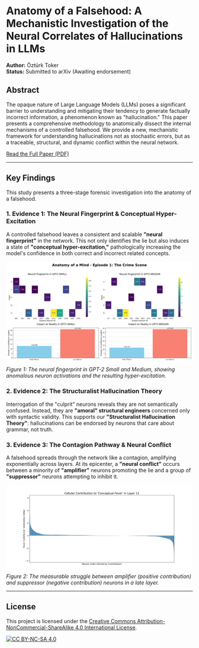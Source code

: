 # Anatomy of a Falsehood: A Mechanistic Investigation of the Neural Correlates of Hallucinations in LLMs

**Author:** Öztürk Toker  
**Status:** Submitted to arXiv (Awaiting endorsement)

## Abstract

The opaque nature of Large Language Models (LLMs) poses a significant barrier to understanding and mitigating their tendency to generate factually incorrect information, a phenomenon known as "hallucination." This paper presents a comprehensive methodology to anatomically dissect the internal mechanisms of a controlled falsehood. We provide a new, mechanistic framework for understanding hallucinations not as stochastic errors, but as a traceable, structural, and dynamic conflict within the neural network.

[Read the Full Paper (PDF)](./english_article.pdf)

---

## Key Findings

This study presents a three-stage forensic investigation into the anatomy of a falsehood.

### 1. Evidence 1: The Neural Fingerprint & Conceptual Hyper-Excitation

A controlled falsehood leaves a consistent and scalable **"neural fingerprint"** in the network. This not only identifies the lie but also induces a state of **"conceptual hyper-excitation,"** pathologically increasing the model's confidence in both correct and incorrect related concepts.

![Neural Fingerprint](cerberus_episode_1_visual_report.png)
*Figure 1: The neural fingerprint in GPT-2 Small and Medium, showing anomalous neuron activations and the resulting hyper-excitation.*

### 2. Evidence 2: The Structuralist Hallucination Theory

Interrogation of the "culprit" neurons reveals they are not semantically confused. Instead, they are **"amoral" structural engineers** concerned only with syntactic validity. This supports our **"Structuralist Hallucination Theory"**: hallucinations can be endorsed by neurons that care about grammar, not truth.

### 3. Evidence 3: The Contagion Pathway & Neural Conflict

A falsehood spreads through the network like a contagion, amplifying exponentially across layers. At its epicenter, a **"neural conflict"** occurs between a minority of **"amplifier"** neurons promoting the lie and a group of **"suppressor"** neurons attempting to inhibit it.

![Neural Conflict](pasteur_cellular_autopsy.png)
*Figure 2: The measurable struggle between amplifier (positive contribution) and suppressor (negative contribution) neurons in a late layer.*

---

## License

This project is licensed under the [Creative Commons Attribution-NonCommercial-ShareAlike 4.0 International License](LICENSE).

[![CC BY-NC-SA 4.0][cc-by-nc-sa-shield]][cc-by-nc-sa]

[cc-by-nc-sa]: http://creativecommons.org/licenses/by-nc-sa/4.0/
[cc-by-nc-sa-shield]: https://img.shields.io/badge/License-CC%20BY--NC--SA%204.0-lightgrey.svg
